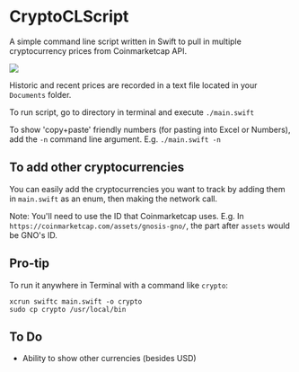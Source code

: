 # CryptoCLScript
A simple command line script written in Swift to pull in multiple cryptocurrency prices from Coinmarketcap API.

![](https://raw.githubusercontent.com/mrdavey/CryptoCLScript/master/sample.gif)

Historic and recent prices are recorded in a text file located in your `Documents` folder.

To run script, go to directory in terminal and execute `./main.swift`

To show 'copy+paste' friendly numbers (for pasting into Excel or Numbers), add the `-n` command line argument. E.g. `./main.swift -n`

## To add other cryptocurrencies
You can easily add the cryptocurrencies you want to track by adding them in `main.swift` as an enum, then making the network call.

Note: You'll need to use the ID that Coinmarketcap uses. E.g. In `https://coinmarketcap.com/assets/gnosis-gno/`, the part after `assets` would be GNO's ID.


## Pro-tip
To run it anywhere in Terminal with a command like `crypto`:
```
xcrun swiftc main.swift -o crypto
sudo cp crypto /usr/local/bin
```
## To Do
 * Ability to show other currencies (besides USD)
